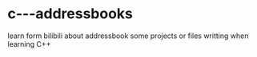 # c---addressbooks
learn form bilibili about addressbook
some projects or files writting when learning C++
